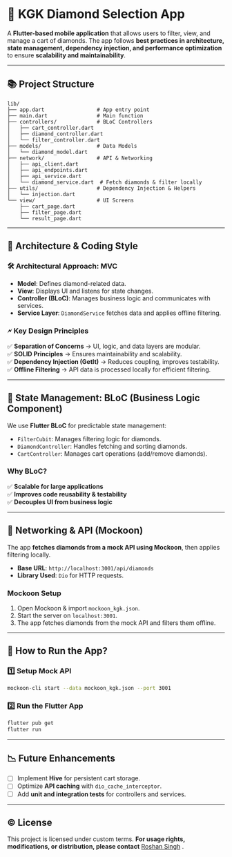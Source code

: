 # 💎 KGK Diamond Selection App

A **Flutter-based mobile application** that allows users to filter, view, and manage a cart of diamonds. The app follows **best practices in architecture, state management, dependency injection, and performance optimization** to ensure **scalability and maintainability**.

---

## 📚 Project Structure

```plaintext
lib/
├── app.dart                 # App entry point
├── main.dart                # Main function
├── controllers/             # BLoC Controllers
│   ├── cart_controller.dart
│   ├── diamond_controller.dart
│   └── filter_controller.dart
├── models/                  # Data Models
│   └── diamond_model.dart
├── network/                 # API & Networking
│   ├── api_client.dart
│   ├── api_endpoints.dart
│   ├── api_service.dart
│   └── diamond_service.dart  # Fetch diamonds & filter locally
├── utils/                   # Dependency Injection & Helpers
│   └── injection.dart
└── view/                    # UI Screens
    ├── cart_page.dart
    ├── filter_page.dart
    └── result_page.dart
```

---

## 🎯 Architecture & Coding Style

### 🛠️ Architectural Approach: MVC

- **Model**: Defines diamond-related data.
- **View**: Displays UI and listens for state changes.
- **Controller (BLoC)**: Manages business logic and communicates with services.
- **Service Layer**: `DiamondService` fetches data and applies offline filtering.

### 🗲 Key Design Principles

✅ **Separation of Concerns** → UI, logic, and data layers are modular.  
✅ **SOLID Principles** → Ensures maintainability and scalability.  
✅ **Dependency Injection (GetIt)** → Reduces coupling, improves testability.  
✅ **Offline Filtering** → API data is processed locally for efficient filtering.  

---

## 🧬 State Management: BLoC (Business Logic Component)

We use **Flutter BLoC** for predictable state management:

- `FilterCubit`: Manages filtering logic for diamonds.
- `DiamondController`: Handles fetching and sorting diamonds.
- `CartController`: Manages cart operations (add/remove diamonds).

### Why BLoC?

✅ **Scalable for large applications**  
✅ **Improves code reusability & testability**  
✅ **Decouples UI from business logic**  

---

## 📢 Networking & API (Mockoon)

The app **fetches diamonds from a mock API using Mockoon**, then applies filtering locally.

- **Base URL**: `http://localhost:3001/api/diamonds`
- **Library Used**: `Dio` for HTTP requests.

### Mockoon Setup

1. Open Mockoon & import `mockoon_kgk.json`.
2. Start the server on `localhost:3001`.
3. The app fetches diamonds from the mock API and filters them offline.

---

## 🚀 How to Run the App?

### 1️⃣ Setup Mock API

```sh
mockoon-cli start --data mockoon_kgk.json --port 3001
```

### 2️⃣ Run the Flutter App

```sh
flutter pub get
flutter run
```

---

## 📉 Future Enhancements

- [ ] Implement **Hive** for persistent cart storage.
- [ ] Optimize **API caching** with `dio_cache_interceptor`.
- [ ] Add **unit and integration tests** for controllers and services.

---

## © License

This project is licensed under custom terms. **For usage rights, modifications, or distribution, please contact** [Roshan Singh](mailto:thisisroshans@gmail.com) .